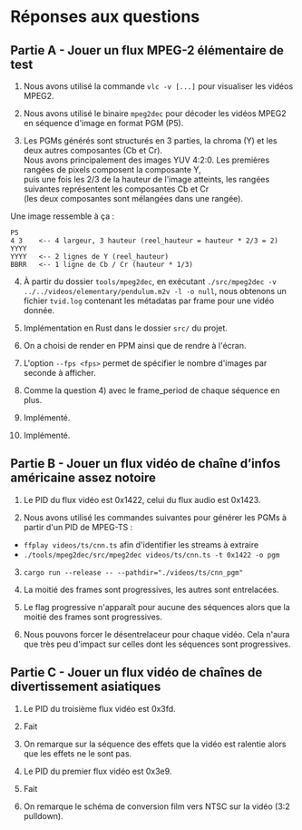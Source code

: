 # Réponses aux questions

## Partie A - Jouer un flux MPEG-2 élémentaire de test

1. Nous avons utilisé la commande `vlc -v [...]` pour visualiser les vidéos MPEG2.

2. Nous avons utilisé le binaire `mpeg2dec` pour décoder les vidéos MPEG2 en séquence d'image en format PGM (P5).

3. Les PGMs générés sont structurés en 3 parties, la chroma (Y) et les deux autres composantes (Cb et Cr). \
   Nous avons principalement des images YUV 4:2:0. Les premières rangées de pixels composent la composante Y, \
   puis une fois les 2/3 de la hauteur de l'image atteints, les rangées suivantes représentent les composantes Cb et Cr \
    (les deux composantes sont mélangées dans une rangée).

Une image ressemble à ça :

```text
P5
4 3    <-- 4 largeur, 3 hauteur (reel_hauteur = hauteur * 2/3 = 2)
YYYY
YYYY   <-- 2 lignes de Y (reel_hauteur)
BBRR   <-- 1 ligne de Cb / Cr (hauteur * 1/3)
```

4. À partir du dossier `tools/mpeg2dec`, en exécutant `./src/mpeg2dec -v ../../videos/elementary/pendulum.m2v -l -o null`, nous obtenons un fichier `tvid.log` contenant les métadatas par frame pour une vidéo donnée.

5. Implémentation en Rust dans le dossier `src/` du projet.

6. On a choisi de render en PPM ainsi que de rendre à l'écran.

7. L'option `--fps <fps>` permet de spécifier le nombre d'images par seconde à afficher.

8. Comme la question 4) avec le frame_period de chaque séquence en plus.

9. Implémenté.

10. Implémenté.

## Partie B - Jouer un flux vidéo de chaîne d’infos américaine assez notoire

1. Le PID du flux vidéo est 0x1422, celui du flux audio est 0x1423.

2. Nous avons utilisé les commandes suivantes pour générer les PGMs à partir d'un PID de MPEG-TS :

- `ffplay videos/ts/cnn.ts` afin d'identifier les streams à extraire
- `./tools/mpeg2dec/src/mpeg2dec videos/ts/cnn.ts -t 0x1422 -o pgm`

3. `cargo run --release -- --pathdir="./videos/ts/cnn_pgm"`

4. La moitié des frames sont progressives, les autres sont entrelacées.

5. Le flag progressive n'apparaît pour aucune des séquences alors que la moitié des frames sont progressives.

6. Nous pouvons forcer le désentrelaceur pour chaque vidéo. Cela n'aura que très peu d'impact sur celles dont les séquences sont progressives.

## Partie C - Jouer un flux vidéo de chaînes de divertissement asiatiques

1. Le PID du troisième flux vidéo est 0x3fd.

2. Fait

3. On remarque sur la séquence des effets que la vidéo est ralentie alors que les effets ne le sont pas.

4. Le PID du premier flux vidéo est 0x3e9.

5. Fait

6. On remarque le schéma de conversion film vers NTSC sur la vidéo (3:2 pulldown).
